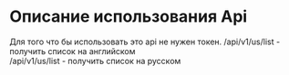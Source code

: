 #  Описание использования Api #
Для того что бы использовать это api не нужен токен.
/api/v1/us/list - получить список на английском  
/api/v1/us/list - получить список на русском  
